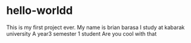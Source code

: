 # hello-worldd
This is my first project ever.
My name is brian barasa
I study at kabarak university
A year3 semester 1 student
Are you cool with that
